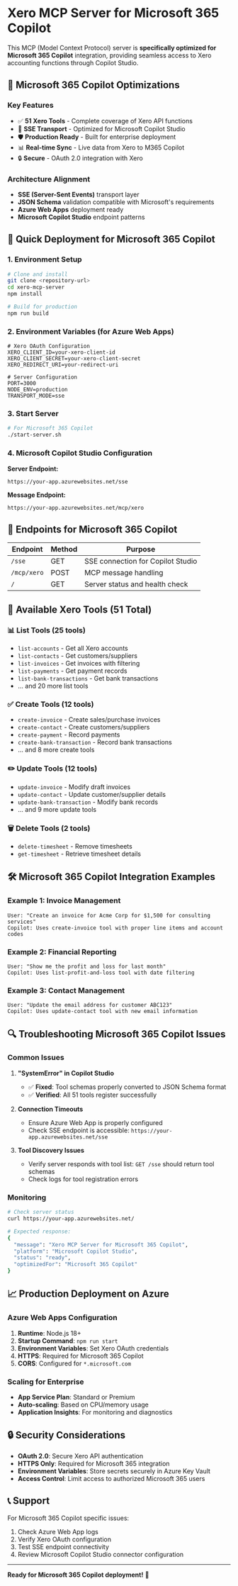 # Xero MCP Server for Microsoft 365 Copilot

This MCP (Model Context Protocol) server is **specifically optimized for Microsoft 365 Copilot** integration, providing seamless access to Xero accounting functions through Copilot Studio.

## 🎯 Microsoft 365 Copilot Optimizations

### Key Features
- ✅ **51 Xero Tools** - Complete coverage of Xero API functions
- 🔗 **SSE Transport** - Optimized for Microsoft Copilot Studio
- 🛡️ **Production Ready** - Built for enterprise deployment
- 📊 **Real-time Sync** - Live data from Xero to M365 Copilot
- 🔒 **Secure** - OAuth 2.0 integration with Xero

### Architecture Alignment
- **SSE (Server-Sent Events)** transport layer
- **JSON Schema** validation compatible with Microsoft's requirements
- **Azure Web Apps** deployment ready
- **Microsoft Copilot Studio** endpoint patterns

## 🚀 Quick Deployment for Microsoft 365 Copilot

### 1. Environment Setup
```bash
# Clone and install
git clone <repository-url>
cd xero-mcp-server
npm install

# Build for production
npm run build
```

### 2. Environment Variables (for Azure Web Apps)
```env
# Xero OAuth Configuration
XERO_CLIENT_ID=your-xero-client-id
XERO_CLIENT_SECRET=your-xero-client-secret
XERO_REDIRECT_URI=your-redirect-uri

# Server Configuration
PORT=3000
NODE_ENV=production
TRANSPORT_MODE=sse
```

### 3. Start Server
```bash
# For Microsoft 365 Copilot
./start-server.sh
```

### 4. Microsoft Copilot Studio Configuration

**Server Endpoint:**
```
https://your-app.azurewebsites.net/sse
```

**Message Endpoint:**
```
https://your-app.azurewebsites.net/mcp/xero
```

## 📡 Endpoints for Microsoft 365 Copilot

| Endpoint | Method | Purpose |
|----------|--------|---------|
| `/sse` | GET | SSE connection for Copilot Studio |
| `/mcp/xero` | POST | MCP message handling |
| `/` | GET | Server status and health check |

## 🔧 Available Xero Tools (51 Total)

### 📊 **List Tools** (25 tools)
- `list-accounts` - Get all Xero accounts
- `list-contacts` - Get customers/suppliers
- `list-invoices` - Get invoices with filtering
- `list-payments` - Get payment records
- `list-bank-transactions` - Get bank transactions
- ... and 20 more list tools

### ✅ **Create Tools** (12 tools)  
- `create-invoice` - Create sales/purchase invoices
- `create-contact` - Create customers/suppliers
- `create-payment` - Record payments
- `create-bank-transaction` - Record bank transactions
- ... and 8 more create tools

### ✏️ **Update Tools** (12 tools)
- `update-invoice` - Modify draft invoices
- `update-contact` - Update customer/supplier details
- `update-bank-transaction` - Modify bank records
- ... and 9 more update tools

### 🗑️ **Delete Tools** (2 tools)
- `delete-timesheet` - Remove timesheets
- `get-timesheet` - Retrieve timesheet details

## 🛠️ Microsoft 365 Copilot Integration Examples

### Example 1: Invoice Management
```
User: "Create an invoice for Acme Corp for $1,500 for consulting services"
Copilot: Uses create-invoice tool with proper line items and account codes
```

### Example 2: Financial Reporting  
```
User: "Show me the profit and loss for last month"
Copilot: Uses list-profit-and-loss tool with date filtering
```

### Example 3: Contact Management
```
User: "Update the email address for customer ABC123"
Copilot: Uses update-contact tool with new email information
```

## 🔍 Troubleshooting Microsoft 365 Copilot Issues

### Common Issues

1. **"SystemError" in Copilot Studio**
   - ✅ **Fixed**: Tool schemas properly converted to JSON Schema format
   - ✅ **Verified**: All 51 tools register successfully

2. **Connection Timeouts**
   - Ensure Azure Web App is properly configured
   - Check SSE endpoint is accessible: `https://your-app.azurewebsites.net/sse`

3. **Tool Discovery Issues**
   - Verify server responds with tool list: `GET /sse` should return tool schemas
   - Check logs for tool registration errors

### Monitoring
```bash
# Check server status
curl https://your-app.azurewebsites.net/

# Expected response:
{
  "message": "Xero MCP Server for Microsoft 365 Copilot",
  "platform": "Microsoft Copilot Studio", 
  "status": "ready",
  "optimizedFor": "Microsoft 365 Copilot"
}
```

## 📈 Production Deployment on Azure

### Azure Web Apps Configuration
1. **Runtime**: Node.js 18+
2. **Startup Command**: `npm run start`
3. **Environment Variables**: Set Xero OAuth credentials
4. **HTTPS**: Required for Microsoft 365 Copilot
5. **CORS**: Configured for `*.microsoft.com`

### Scaling for Enterprise
- **App Service Plan**: Standard or Premium
- **Auto-scaling**: Based on CPU/memory usage
- **Application Insights**: For monitoring and diagnostics

## 🔒 Security Considerations

- **OAuth 2.0**: Secure Xero API authentication
- **HTTPS Only**: Required for Microsoft 365 integration
- **Environment Variables**: Store secrets securely in Azure Key Vault
- **Access Control**: Limit access to authorized Microsoft 365 users

## 📞 Support

For Microsoft 365 Copilot specific issues:
1. Check Azure Web App logs
2. Verify Xero OAuth configuration
3. Test SSE endpoint connectivity
4. Review Microsoft Copilot Studio connector configuration

---

**Ready for Microsoft 365 Copilot deployment!** 🚀 